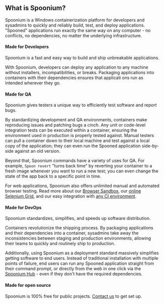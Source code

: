 ## What is Spoonium?

Spoonium is a Windows containerization platform for developers and sysadmins to quickly and reliably build, test, and deploy applications. "Spooned" applications run exactly the same way on any computer - no conflicts, no dependencies, no matter the underlying infrastructure.

#### Made for Developers

Spoonium is a fast and easy way to build and ship unbreakable applications.

With Spoonium, developers can deploy any application to any machine without installers, incompatibilities, or breaks. Packaging applications into containers with their dependencies ensures that applicati ons run as intended wherever they go.

#### Made for QA
Spoonium gives testers a unique way to efficiently test software and report bugs.

By standardizing development and QA environments, containers make reproducing issues and patching bugs a cinch. Any unit or code-level integration tests can be executed within a container, ensuring the environment used in production is properly tested against. Manual testers can pull a container down to their local machine and test against a local copy of the application; they can even run the Spooned application side-by-side against an old version.

Beyond that, Spoonium commands have a variety of uses for QA. For example, `Spoon revert` "turns back time" by reverting your container to a fresh image whenever you want to run a new test; you can even change the state of the app back to a specific point in time.

For web applications, Spoonium also offers unlimited manual and automated browser testing. Read more about our [Browser Sandbox](http://spoonium.net/docs/test#ManualBrowserTesting), our [online Selenium Grid](http://spoonium.net/docs/test#SeleniumTesting), and our easy integration with [any CI environment](http://spoonium.net/docs/build#ContinuousIntegration).

#### Made for DevOps

Spoonium standardizes, simplifies, and speeds up software distribution.

Containers revolutionize the shipping process. By packaging applications and their dependencies into a container, sysadmins take away the inconsistencies between staging and production environments, allowing their teams to quickly and routinely ship to production.

Additionally, using Spoonium as a deployment standard massively simplifies getting software to end users. Instead of traditional installation with multiple points of failure, end users can run any Spooned application straight from their command prompt, or directly from the web in one click via the [Spoonium Hub](http://spoonium.net/hub) - even if they don't have the required dependencies.

#### Made for open source
Spoonium is 100% free for public projects. [Contact us](http://support.spoonium.net) to get set up.
